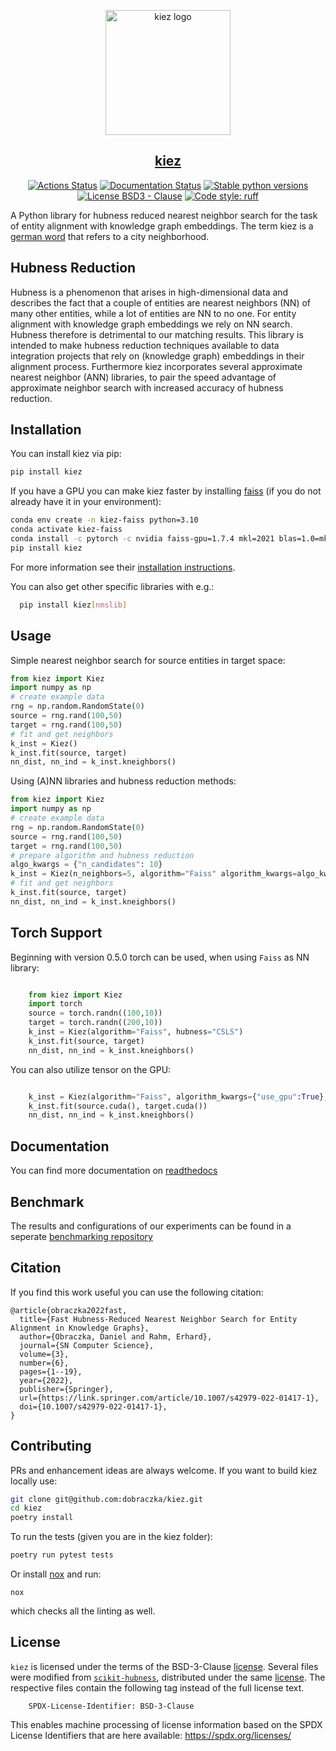 <p align="center">
<img src="https://github.com/dobraczka/kiez/raw/main/docs/kiezlogo.png" alt="kiez logo", width=200/>
</p>

<h2 align="center"> <a href="https://dbs.uni-leipzig.de/file/KIEZ_KEOD_2021_Obraczka_Rahm.pdf">kiez</a></h2>

<p align="center">
<a href="https://github.com/dobraczka/kiez/actions/workflows/main.yml"><img alt="Actions Status" src="https://github.com/dobraczka/kiez/actions/workflows/main.yml/badge.svg?branch=main"></a>
<a href='https://kiez.readthedocs.io/en/latest/?badge=latest'><img src='https://readthedocs.org/projects/kiez/badge/?version=latest' alt='Documentation Status' /></a>
<a href="https://pypi.org/project/kiez"/><img alt="Stable python versions" src="https://img.shields.io/pypi/pyversions/kiez"></a>
<a href="https://github.com/dobraczka/kiez/blob/main/LICENSE"><img alt="License BSD3 - Clause" src="https://img.shields.io/badge/license-BSD--3--Clause-blue"></a>
<a href="https://github.com/astral-sh/ruff"><img alt="Code style: ruff" src="https://img.shields.io/endpoint?url=https://raw.githubusercontent.com/astral-sh/ruff/main/assets/badge/v2.json"></a>
</p>

A Python library for hubness reduced nearest neighbor search for the task of entity alignment with knowledge graph embeddings. The term kiez is a [german word](https://en.wikipedia.org/wiki/Kiez) that refers to a city neighborhood.

## Hubness Reduction
Hubness is a phenomenon that arises in high-dimensional data and describes the fact that a couple of entities are nearest neighbors (NN) of many other entities, while a lot of entities are NN to no one.
For entity alignment with knowledge graph embeddings we rely on NN search. Hubness therefore is detrimental to our matching results.
This library is intended to make hubness reduction techniques available to data integration projects that rely on (knowledge graph) embeddings in their alignment process. Furthermore kiez incorporates several approximate nearest neighbor (ANN) libraries, to pair the speed advantage of approximate neighbor search with increased accuracy of hubness reduction.

## Installation
You can install kiez via pip:
``` bash
pip install kiez
```

If you have a GPU you can make kiez faster by installing [faiss](https://github.com/facebookresearch/faiss) (if you do not already have it in your environment):

``` bash
conda env create -n kiez-faiss python=3.10
conda activate kiez-faiss
conda install -c pytorch -c nvidia faiss-gpu=1.7.4 mkl=2021 blas=1.0=mkl
pip install kiez
```

For more information see their [installation instructions](https://github.com/facebookresearch/faiss/blob/main/INSTALL.md).

You can also get other specific libraries with e.g.:

``` bash
  pip install kiez[nmslib]
```

## Usage
Simple nearest neighbor search for source entities in target space:
``` python
from kiez import Kiez
import numpy as np
# create example data
rng = np.random.RandomState(0)
source = rng.rand(100,50)
target = rng.rand(100,50)
# fit and get neighbors
k_inst = Kiez()
k_inst.fit(source, target)
nn_dist, nn_ind = k_inst.kneighbors()
```
Using (A)NN libraries and hubness reduction methods:
``` python
from kiez import Kiez
import numpy as np
# create example data
rng = np.random.RandomState(0)
source = rng.rand(100,50)
target = rng.rand(100,50)
# prepare algorithm and hubness reduction
algo_kwargs = {"n_candidates": 10}
k_inst = Kiez(n_neighbors=5, algorithm="Faiss" algorithm_kwargs=algo_kwargs, hubness="CSLS")
# fit and get neighbors
k_inst.fit(source, target)
nn_dist, nn_ind = k_inst.kneighbors()
```

## Torch Support
Beginning with version 0.5.0 torch can be used, when using `Faiss` as NN library:

```python

    from kiez import Kiez
    import torch
    source = torch.randn((100,10))
    target = torch.randn((200,10))
    k_inst = Kiez(algorithm="Faiss", hubness="CSLS")
    k_inst.fit(source, target)
    nn_dist, nn_ind = k_inst.kneighbors()
```

You can also utilize tensor on the GPU:

```python

    k_inst = Kiez(algorithm="Faiss", algorithm_kwargs={"use_gpu":True}, hubness="CSLS")
    k_inst.fit(source.cuda(), target.cuda())
    nn_dist, nn_ind = k_inst.kneighbors()
```

## Documentation
You can find more documentation on [readthedocs](https://kiez.readthedocs.io)

## Benchmark
The results and configurations of our experiments can be found in a seperate [benchmarking repository](https://github.com/dobraczka/kiez-benchmarking)

## Citation
If you find this work useful you can use the following citation:
```
@article{obraczka2022fast,
  title={Fast Hubness-Reduced Nearest Neighbor Search for Entity Alignment in Knowledge Graphs},
  author={Obraczka, Daniel and Rahm, Erhard},
  journal={SN Computer Science},
  volume={3},
  number={6},
  pages={1--19},
  year={2022},
  publisher={Springer},
  url={https://link.springer.com/article/10.1007/s42979-022-01417-1},
  doi={10.1007/s42979-022-01417-1},
}
```

## Contributing
PRs and enhancement ideas are always welcome. If you want to build kiez locally use:
```bash
git clone git@github.com:dobraczka/kiez.git
cd kiez
poetry install
```
To run the tests (given you are in the kiez folder):
```bash
poetry run pytest tests
```

Or install [nox](https://github.com/theacodes/nox) and run:
```
nox
```
which checks all the linting as well.

## License
`kiez` is licensed under the terms of the BSD-3-Clause [license](LICENSE.txt).
Several files were modified from [`scikit-hubness`](https://github.com/VarIr/scikit-hubness),
distributed under the same [license](external/SCIKIT_HUBNESS_LICENSE.txt).
The respective files contain the following tag instead of the full license text.

        SPDX-License-Identifier: BSD-3-Clause

This enables machine processing of license information based on the SPDX
License Identifiers that are here available: https://spdx.org/licenses/
